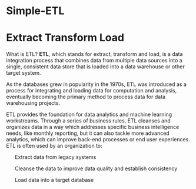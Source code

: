 # Simple-ETL

<h1>Extract Transform Load</h1>

<p>What is ETL?
<b>ETL</b>, which stands for extract, transform and load, is a data integration process that combines data from multiple data sources into a single, consistent data store that is loaded into a data warehouse or other target system.

As the databases grew in popularity in the 1970s, ETL was introduced as a process for integrating and loading data for computation and analysis, eventually becoming the primary method to process data for data warehousing projects.

ETL provides the foundation for data analytics and machine learning workstreams. Through a series of business rules, ETL cleanses and organizes data in a way which addresses specific business intelligence needs, like monthly reporting, but it can also tackle more advanced analytics, which can improve back-end processes or end user experiences. ETL is often used by an organization to: 
<ul>
<p>Extract data from legacy systems</p>
<p>Cleanse the data to improve data quality and establish consistency</p>
<p>Load data into a target database</p>
</ul>
</p>
